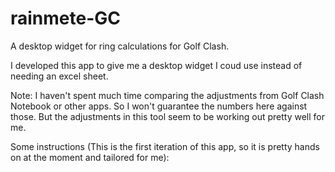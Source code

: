# rainmete-GC
A desktop widget for ring calculations for Golf Clash.

I developed this app to give me a desktop widget I coud use instead of needing an excel sheet.

Note: I haven't spent much time comparing the adjustments from Golf Clash Notebook or other apps.  So I won't guarantee the numbers here against those.  But the adjustments in this tool seem to be working out pretty well for me.

Some instructions (This is the first iteration of this app, so it is pretty hands on at the moment and tailored for me):
